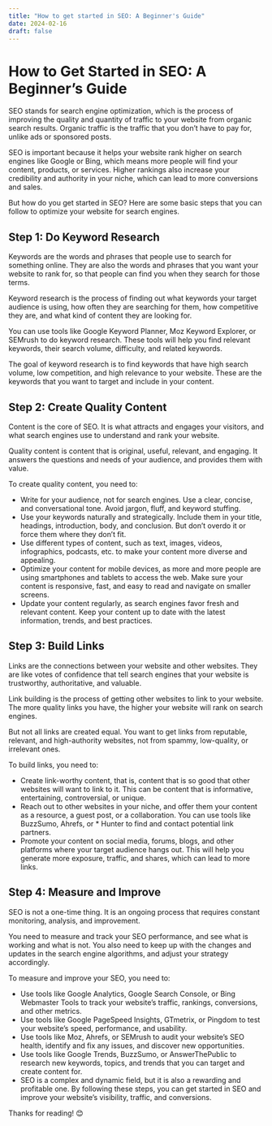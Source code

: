 ```yaml
---
title: "How to get started in SEO: A Beginner's Guide"
date: 2024-02-16
draft: false
---
```


# How to Get Started in SEO: A Beginner’s Guide
SEO stands for search engine optimization, which is the process of improving the quality and quantity of traffic to your website from organic search results. Organic traffic is the traffic that you don’t have to pay for, unlike ads or sponsored posts.

SEO is important because it helps your website rank higher on search engines like Google or Bing, which means more people will find your content, products, or services. Higher rankings also increase your credibility and authority in your niche, which can lead to more conversions and sales.

But how do you get started in SEO? Here are some basic steps that you can follow to optimize your website for search engines.

## Step 1: Do Keyword Research
Keywords are the words and phrases that people use to search for something online. They are also the words and phrases that you want your website to rank for, so that people can find you when they search for those terms.

Keyword research is the process of finding out what keywords your target audience is using, how often they are searching for them, how competitive they are, and what kind of content they are looking for.

You can use tools like Google Keyword Planner, Moz Keyword Explorer, or SEMrush to do keyword research. These tools will help you find relevant keywords, their search volume, difficulty, and related keywords.

The goal of keyword research is to find keywords that have high search volume, low competition, and high relevance to your website. These are the keywords that you want to target and include in your content.

## Step 2: Create Quality Content
Content is the core of SEO. It is what attracts and engages your visitors, and what search engines use to understand and rank your website.

Quality content is content that is original, useful, relevant, and engaging. It answers the questions and needs of your audience, and provides them with value.

To create quality content, you need to:

* Write for your audience, not for search engines. Use a clear, concise, and conversational tone. Avoid jargon, fluff, and keyword stuffing.
* Use your keywords naturally and strategically. Include them in your title, headings, introduction, body, and conclusion. But don’t overdo it or force them where they don’t fit.
* Use different types of content, such as text, images, videos, infographics, podcasts, etc. to make your content more diverse and appealing.
* Optimize your content for mobile devices, as more and more people are using smartphones and tablets to access the web. Make sure your content is responsive, fast, and easy to read and navigate on smaller screens.
* Update your content regularly, as search engines favor fresh and relevant content. Keep your content up to date with the latest information, trends, and best practices.

## Step 3: Build Links
Links are the connections between your website and other websites. They are like votes of confidence that tell search engines that your website is trustworthy, authoritative, and valuable.

Link building is the process of getting other websites to link to your website. The more quality links you have, the higher your website will rank on search engines.

But not all links are created equal. You want to get links from reputable, relevant, and high-authority websites, not from spammy, low-quality, or irrelevant ones.

To build links, you need to:

* Create link-worthy content, that is, content that is so good that other websites will want to link to it. This can be content that is informative, entertaining, controversial, or unique.
* Reach out to other websites in your niche, and offer them your content as a resource, a guest post, or a collaboration. You can use tools like BuzzSumo, Ahrefs, or * Hunter to find and contact potential link partners.
* Promote your content on social media, forums, blogs, and other platforms where your target audience hangs out. This will help you generate more exposure, traffic, and shares, which can lead to more links.

## Step 4: Measure and Improve
SEO is not a one-time thing. It is an ongoing process that requires constant monitoring, analysis, and improvement.

You need to measure and track your SEO performance, and see what is working and what is not. You also need to keep up with the changes and updates in the search engine algorithms, and adjust your strategy accordingly.

To measure and improve your SEO, you need to:

* Use tools like Google Analytics, Google Search Console, or Bing Webmaster Tools to track your website’s traffic, rankings, conversions, and other metrics.
* Use tools like Google PageSpeed Insights, GTmetrix, or Pingdom to test your website’s speed, performance, and usability.
* Use tools like Moz, Ahrefs, or SEMrush to audit your website’s SEO health, identify and fix any issues, and discover new opportunities.
* Use tools like Google Trends, BuzzSumo, or AnswerThePublic to research new keywords, topics, and trends that you can target and create content for.
* SEO is a complex and dynamic field, but it is also a rewarding and profitable one. By following these steps, you can get started in SEO and improve your website’s visibility, traffic, and conversions.

Thanks for reading! 😊